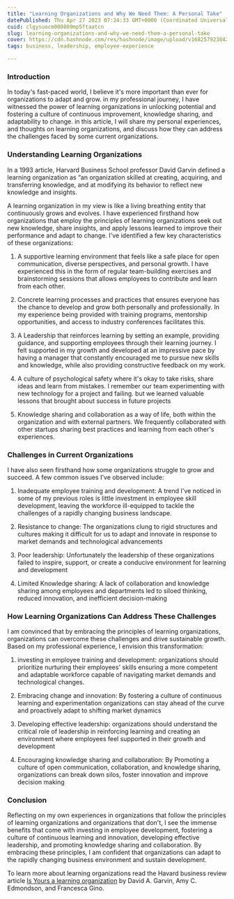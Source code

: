 ```yaml
---
title: "Learning Organizations and Why We Need Them: A Personal Take"
datePublished: Thu Apr 27 2023 07:24:33 GMT+0000 (Coordinated Universal Time)
cuid: clgysuocm000809mp5ftaatcn
slug: learning-organizations-and-why-we-need-them-a-personal-take
cover: https://cdn.hashnode.com/res/hashnode/image/upload/v1682579238423/923e24a6-e607-4f53-83d7-1d16b821a6ae.png
tags: business, leadership, employee-experience

---
```


### Introduction

In today's fast-paced world, I believe it's more important than ever for organizations to adapt and grow. in my professional journey, I have witnessed the power of learning organizations in unlocking potential and fostering a culture of continuous improvement, knowledge sharing, and adaptability to change. in this article, I will share my personal experiences, and thoughts on learning organizations, and discuss how they can address the challenges faced by some current organizations.

### Understanding Learning Organizations

In a 1993 article, Harvard Business School professor David Garvin defined a learning organization as “an organization skilled at creating, acquiring, and transferring knowledge, and at modifying its behavior to reflect new knowledge and insights.

A learning organization in my view is like a living breathing entity that continuously grows and evolves. I have experienced firsthand how organizations that employ the principles of learning organizations seek out new knowledge, share insights, and apply lessons learned to improve their performance and adapt to change. I've identified a few key characteristics of these organizations:

1. A supportive learning environment that feels like a safe place for open communication, diverse perspectives, and personal growth. I have experienced this in the form of regular team-building exercises and brainstorming sessions that allows employees to contribute and learn from each other.
    
2. Concrete learning processes and practices that ensures everyone has the chance to develop and grow both personally and professionally. In my experience being provided with training programs, mentorship opportunities, and access to industry conferences facilitates this.
    
3. A Leadership that reinforces learning by setting an example, providing guidance, and supporting employees through their learning journey. I felt supported in my growth and developed at an impressive pace by having a manager that constantly encouraged me to pursue new skills and knowledge, while also providing constructive feedback on my work.
    
4. A culture of psychological safety where it's okay to take risks, share ideas and learn from mistakes. I remember our team experimenting with new technology for a project and failing. but we learned valuable lessons that brought about success in future projects
    
5. Knowledge sharing and collaboration as a way of life, both within the organization and with external partners. We frequently collaborated with other startups sharing best practices and learning from each other's experiences.
    

### Challenges in Current Organizations

I have also seen firsthand how some organizations struggle to grow and succeed. A few common issues I've observed include:

1. Inadequate employee training and development: A trend I've noticed in some of my previous roles is little investment in employee skill development, leaving the workforce ill-equipped to tackle the challenges of a rapidly changing business landscape.
    
2. Resistance to change: The organizations clung to rigid structures and cultures making it difficult for us to adapt and innovate in response to market demands and technological advancements
    
3. Poor leadership: Unfortunately the leadership of these organizations failed to inspire, support, or create a conducive environment for learning and development
    
4. Limited Knowledge sharing: A lack of collaboration and knowledge sharing among employees and departments led to siloed thinking, reduced innovation, and inefficient decision-making
    

### How Learning Organizations Can Address These Challenges

I am convinced that by embracing the principles of learning organizations, organizations can overcome these challenges and drive sustainable growth. Based on my professional experience, I envision this transformation:

1. investing in employee training and development: organizations should prioritize nurturing their employees' skills ensuring a more competent and adaptable workforce capable of navigating market demands and technological changes.
    
2. Embracing change and innovation: By fostering a culture of continuous learning and experimentation organizations can stay ahead of the curve and proactively adapt to shifting market dynamics
    
3. Developing effective leadership: organizations should understand the critical role of leadership in reinforcing learning and creating an environment where employees feel supported in their growth and development
    
4. Encouraging knowledge sharing and collaboration: By Promoting a culture of open communication, collaboration, and knowledge sharing, organizations can break down silos, foster innovation and improve decision making
    

### Conclusion

Reflecting on my own experiences in organizations that follow the principles of learning organizations and organizations that don't, I see the immense benefits that come with investing in employee development, fostering a culture of continuous learning and innovation, developing effective leadership, and promoting knowledge sharing and collaboration. By embracing these principles, I am confident that organizations can adapt to the rapidly changing business environment and sustain development.

To learn more about learning organizations read the Havard business review article [Is Yours a learning organization](https://hbr.org/2008/03/is-yours-a-learning-organization) by David A. Garvin, Amy C. Edmondson, and Francesca Gino.